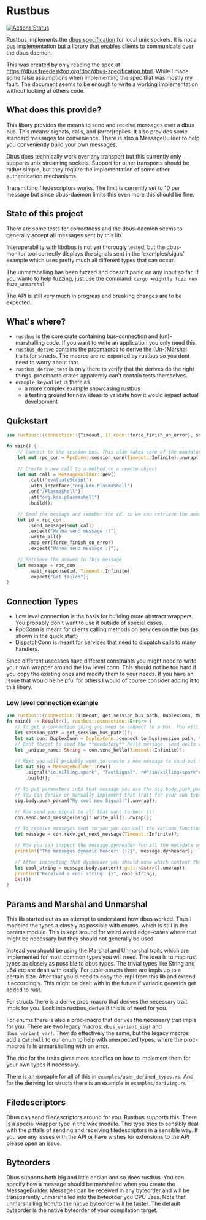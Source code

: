 # Rustbus
[![Actions Status](https://github.com/KillingSpark/rustbus/workflows/CI/badge.svg)](https://github.com/KillingSpark/rustbus/actions?query=workflow%3A"CI")

Rustbus implements the [dbus specification](https://dbus.freedesktop.org/doc/dbus-specification.html) for local unix sockets. It is not a bus implementation but a library
that enables clients to communicate over the dbus daemon.

This was created by only reading the spec at https://dbus.freedesktop.org/doc/dbus-specification.html. While I made some false assumptions when implementing the 
spec that was mostly my fault. The document seems to be enough to write a working implementation without looking at others code. 

## What does this provide?
This libary provides the means to send and receive messages over a dbus bus. This means: signals, calls, and (error)replies. It also provides some standard messages
for convenience. There is also a MessageBuilder to help you conveniently build your own messages.

Dbus does technically work over any transport but this currently only supports unix streaming sockets. Support for other transports should be rather simple, but 
they require the implementation of some other authentication mechanisms.

Transmitting filedescriptors works. The limit is currently set to 10 per message but since dbus-daemon limits this even more this should be fine.

## State of this project
There are some tests for correctness and the dbus-daemon seems to generally accept all messages sent by this lib. 

Interoperability with libdbus is not yet thorougly tested, but the dbus-monitor tool correctly displays the signals sent in the 'examples/sig.rs' 
example which uses pretty much all different types that can occur.

The unmarshalling has been fuzzed and doesn't panic on any input so far. If you wanto to help fuzzing, just use the command: `cargo +nightly fuzz run fuzz_unmarshal` 

The API is still very much in progress and breaking changes are to be expected.

## What's where?
* `rustbus` is the core crate containing bus-connection and (un)-marshalling code. If you want to write an application you only need this.
* `rustbus_derive` contains the procmacros to derive the (Un-)Marshal traits for structs. The macros are re-exported by rustbus so you dont need to worry about that.
* `rustbus_derive_test` is only there to verify that the derives do the right things. procmacro crates apparently can't contain tests themselves.
* `example_keywallet` is there as
    * a more complex example showcasing rustbus
    * a testing ground for new ideas to validate how it would impact actual development


## Quickstart
```rust
use rustbus::{connection::{Timeout, ll_conn::force_finish_on_error}, standard_messages, MessageBuilder, MessageType, RpcConn};

fn main() {
    // Connect to the session bus. This also takes care of the mandatory hello messages
    let mut rpc_con = RpcConn::session_conn(Timeout::Infinite).unwrap();

    // Create a new call to a method on a remote object
    let mut call = MessageBuilder::new()
        .call("evaluateScript")
        .with_interface("org.kde.PlasmaShell")
        .on("/PlasmaShell")
        .at("org.kde.plasmashell")
        .build();

    // Send the message and remeber the id, so we can retrieve the answer
    let id = rpc_con
        .send_message(&mut call)
        .expect("Wanna send message :(")
        .write_all()
        .map_err(force_finish_on_error)
        .expect("Wanna send message :(");

    // Retrieve the answer to this message
    let message = rpc_con
        .wait_response(id, Timeout::Infinite)
        .expect("Get failed");
}
```

 ## Connection Types
 * Low level connection is the basis for building more abstract wrappers. You probably don't want to use it outside of special cases.
 * RpcConn is meant for clients calling methods on services on the bus (as shown in the quick start)
 * DispatchConn is meant for services that need to dispatch calls to many handlers.

 Since different usecases have different constraints you might need to write your own wrapper around the low level conn. This should not be too hard
 if you copy the existing ones and modify them to your needs. If you have an issue that would be helpful for others I would of course consider adding
 it to this libary.

 ### Low level connection example
 ```rust
use rustbus::{connection::Timeout, get_session_bus_path, DuplexConn, MessageBuilder};
fn main() -> Result<(), rustbus::connection::Error> {
    // To get a connection going you need to connect to a bus. You will likely use either the session or the system bus.
    let session_path = get_session_bus_path()?;
    let mut con: DuplexConn = DuplexConn::connect_to_bus(session_path, true)?;
    // Dont forget to send the **mandatory** hello message. send_hello wraps the call and parses the response for convenience.
    let _unique_name: String = con.send_hello(Timeout::Infinite)?;

    // Next you will probably want to create a new message to send out to the world
    let mut sig = MessageBuilder::new()
        .signal("io.killing.spark", "TestSignal", r#"/io/killing/spark"#)
        .build();

    // To put parameters into that message you use the sig.body.push_param functions. These accept anything that can be marshalled into a dbus parameter
    // You can derive or manually implement that trait for your own types if you need that.
    sig.body.push_param("My cool new Signal!").unwrap();

    // Now send you signal to all that want to hear it!
    con.send.send_message(&sig)?.write_all().unwrap();

    // To receive messages sent to you you can call the various functions on the RecvConn. The simplest is this:
    let message = con.recv.get_next_message(Timeout::Infinite)?;

    // Now you can inspect the message.dynheader for all the metadata on the message
    println!("The messages dynamic header: {:?}", message.dynheader);

    // After inspecting that dynheader you should know which content the message should contain
    let cool_string = message.body.parser().get::<&str>().unwrap();
    println!("Received a cool string: {}", cool_string);
    Ok(())
}
```

 ## Params and Marshal and Unmarshal
 This lib started out as an attempt to understand how dbus worked. Thus I modeled the types a closely as possible with enums, which is still in the params module.
 This is kept around for weird weird edge-cases where that might be necessary but they should not generally be used.

 Instead you should be using the Marshal and Unmarshal traits which are implemented for most common types you will need. The idea is to map rust types
 as closely as possible to dbus types. The trivial types like String and u64 etc are dealt with easily. For tuple-structs there are impls up to a
 certain size. After that you'd need to copy the impl from this lib and extend it accordingly. This might be dealt with in the future if variadic generics get
 added to rust.

 For structs there is a derive proc-macro that derives the necessary trait impls for you. Look into rustbus_derive if this is of need for you.

 For enums there is also a proc-macro that derives the necessary trait impls for you. There are two legacy macros: `dbus_variant_sig!` and `dbus_variant_var!`.
 They do effectively the same, but the legacy macros add a `CatchAll` to our enum to help with unexpected types, where the proc-macros fails unmarshalling with an error.

 The doc for the traits gives more specifics on how to implement them for your own types if necessary.

 There is an exmaple for all of this in `examples/user_defined_types.rs`.
 And for the deriving for structs there is an example in `examples/deriving.rs`

 ## Filedescriptors
 Dbus can send filedescriptors around for you. Rustbus supports this. There is a special wrapper type in the wire module. This type tries to sensibly deal with
 the pitfalls of sending and receiving filedescriptors in a sensible way. If you see any issues with the API or have wishes for extensions to the API please
 open an issue.

 ## Byteorders
 Dbus supports both big and little endian and so does rustbus. You can specify how a message should be marshalled when you create the MessageBuilder. Messages
 can be received in any byteorder and will be transparently unmarshalled into the byteorder you CPU uses. Note that unmarshalling from/to the native byteorder will
 be faster. The default byteorder is the native byteorder of your compilation target.
